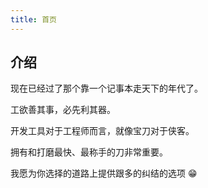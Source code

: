 ```yaml
---
title: 首页
---
```


## 介绍

现在已经过了那个靠一个记事本走天下的年代了。

工欲善其事，必先利其器。

开发工具对于工程师而言，就像宝刀对于侠客。

拥有和打磨最快、最称手的刀非常重要。

我愿为你选择的道路上提供跟多的纠结的选项 :grin:
